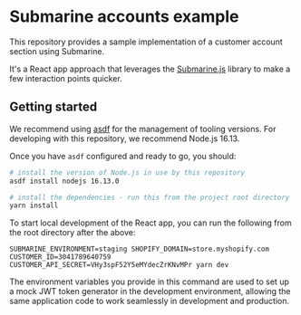 # Submarine accounts example
This repository provides a sample implementation of a customer account section using Submarine.

It's a React app approach that leverages the [Submarine.js](https://github.com/submarine/submarine-js) library to make
a few interaction points quicker.

## Getting started
We recommend using [asdf](https://github.com/asdf-vm/asdf) for the management of tooling versions. For developing with
this repository, we recommend Node.js 16.13.

Once you have `asdf` configured and ready to go, you should:

```bash
# install the version of Node.js in use by this repository
asdf install nodejs 16.13.0

# install the dependencies - run this from the project root directory
yarn install
```

To start local development of the React app, you can run the following from the root directory after the above:

```
SUBMARINE_ENVIRONMENT=staging SHOPIFY_DOMAIN=store.myshopify.com CUSTOMER_ID=3041789640759 CUSTOMER_API_SECRET=VHy3spF52Y5eMYdecZrKNvMPr yarn dev
```

The environment variables you provide in this command are used to set up a mock JWT token generator in the development
environment, allowing the same application code to work seamlessly in development and production.
